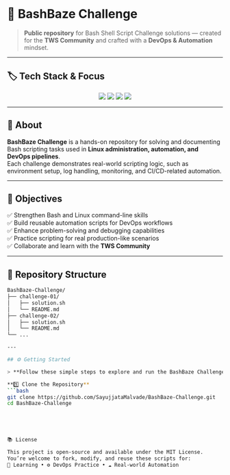 # 🧠 BashBaze Challenge  

> **Public repository** for Bash Shell Script Challenge solutions — created for the **TWS Community** and crafted with a **DevOps & Automation** mindset.

---

## 🏷️ Tech Stack & Focus  

<p align="center">
  <img src="https://img.shields.io/badge/Bash_Scripting-121011?style=for-the-badge&logo=gnu-bash&logoColor=white" />
  <img src="https://img.shields.io/badge/Linux-Automation-blue?style=for-the-badge&logo=linux&logoColor=white" />
  <img src="https://img.shields.io/badge/DevOps-Tools-green?style=for-the-badge&logo=devops&logoColor=white" />
  <img src="https://img.shields.io/badge/Shell_Automation-FF9800?style=for-the-badge" />
</p>

---

## 📘 About  

**BashBaze Challenge** is a hands-on repository for solving and documenting Bash scripting tasks used in **Linux administration, automation, and DevOps pipelines**.  
Each challenge demonstrates real-world scripting logic, such as environment setup, log handling, monitoring, and CI/CD-related automation.  

---

## 🎯 Objectives  

✅ Strengthen Bash and Linux command-line skills  
✅ Build reusable automation scripts for DevOps workflows  
✅ Enhance problem-solving and debugging capabilities  
✅ Practice scripting for real production-like scenarios  
✅ Collaborate and learn with the **TWS Community**

---


## 🧩 Repository Structure  

```bash
BashBaze-Challenge/
├── challenge-01/
│   ├── solution.sh
│   └── README.md
├── challenge-02/
│   ├── solution.sh
│   └── README.md
└── ...

---

## ⚙️ Getting Started  

> **Follow these simple steps to explore and run the BashBaze Challenge scripts.**

**1️⃣ Clone the Repository**
```bash
git clone https://github.com/SayujjataMalvade/BashBaze-Challenge.git
cd BashBaze-Challenge





📚 License

This project is open-source and available under the MIT License.
You’re welcome to fork, modify, and reuse these scripts for:
🧩 Learning • ⚙️ DevOps Practice • ☁️ Real-world Automation
